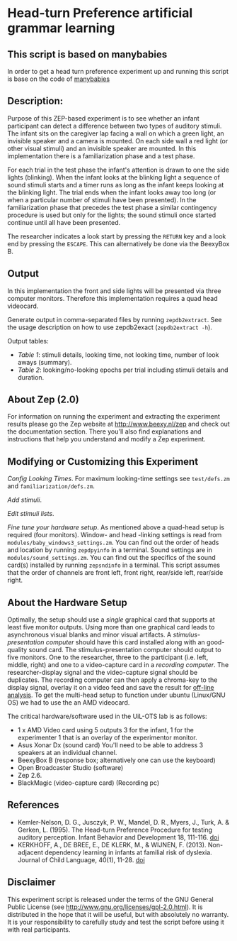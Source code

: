 # Head-turn Preference artificial grammar learning

## This script is based on manybabies 
In order to get a head turn preference experiment up and running this script is
base on the code of [manybabies](https://github.com/UiL-OTS-labs/manybabies)

## Description:
Purpose of this ZEP-based experiment is to see whether an infant participant can
detect a difference between two types of auditory stimuli. The infant sits on
the caregiver lap facing a wall on which a green light, an invisible speaker and
a camera is mounted. On each side wall a red light (or other visual stimuli) and
an invisible speaker are mounted. In this implementation there is a
familiarization phase and a test phase.

For each trial in the test phase the infant's attention is drawn to one the side
lights (blinking). When the infant looks at the blinking light a sequence of
sound stimuli starts and a timer runs as long as the infant keeps looking at the
blinking light. The trial ends when the infant looks away too long (or when a
particular number of stimuli have been presented). In the familiarization phase
that precedes the test phase a similar contingency procedure is used but only
for the lights; the sound stimuli once started continue until all have been
presented.

The researcher indicates a look start by pressing the `RETURN` key and a look
end by pressing the `ESCAPE`. This can alternatively be done via the BeexyBox B.

## Output
In this implementation the front and side lights will be presented via three
computer monitors. Therefore this implementation requires a quad head videocard.

Generate output in comma-separated files by running `zepdb2extract`. See the usage
description on how to use zepdb2exact (`zepdb2extract -h`).

Output tables:
*   *Table 1*: stimuli details, looking time, not looking time, number of look
    aways (summary).
*   *Table 2*: looking/no-looking epochs per trial including stimuli details and
    duration.

## About Zep (2.0)
For information on running the experiment and extracting the experiment
results please go the Zep website at <http://www.beexy.nl/zep> and check
out the documentation section. There you'll also find explanations and
instructions that help you understand and modify a Zep experiment.

## Modifying or Customizing this Experiment
*Config Looking Times*. For maximum looking-time settings see `test/defs.zm` and
`familiarization/defs.zm`.

*Add stimuli*.

*Edit stimuli lists*.

*Fine tune your hardware setup*. As mentioned above a quad-head setup is
required (four monitors). Window- and head -linking settings is read from
`modules/baby_windows3_settings.zm`. You can find out the order of heads and
location by running `zepdpyinfo` in a terminal. Sound settings are in
`modules/sound_settings.zm`. You can find out the specifics of the sound card(s)
installed by running `zepsndinfo` in a terminal. This script assumes that the
order of channels are front left, front right, rear/side left, rear/side right.

## About the Hardware Setup
Optimally, the setup should use a *single* graphical card that supports at least
five monitor outputs. Using more than one graphical card leads to asynchronous
visual blanks and minor visual artifacts. A *stimulus-presentation computer*
should have this card installed along with an good-quality sound card. The
stimulus-presentation computer should output to five monitors. One to the
researcher, three to the participant (i.e. left, middle, right) and one to a
video-capture card in a *recording computer*. The researcher-display signal and
the video-capture signal should be duplicates. The recording computer can then
apply a chroma-key to the display signal, overlay it on a video feed and save
the result for [off-line
analysis](https://github.com/UiL-OTS-labs-backoffice/UiL-OTS-Video-Coding-System).
To get the multi-head setup to function under ubuntu (Linux/GNU OS) we had to
use the an AMD videocard.

The critical hardware/software used in the UiL-OTS lab is as follows:
*   1 x AMD Video card using 5 outputs 3 for the infant, 1 for the experimenter
    1 that is an overlay of the experimentor monitor.
*   Asus Xonar Dx (sound card) You'll need to be able to address 3 speakers at 
    an individual channel.
*   BeexyBox B (response box; alternatively one can use the keyboard)
*   Open Broadcaster Studio (software)
*   Zep 2.6.
*   BlackMagic (video-capture card) (Recording pc)

## References
*   Kemler-Nelson, D. G., Jusczyk, P. W., Mandel, D. R., Myers, J., Turk, A. &
    Gerken, L. (1995). The Head-turn Preference Procedure for testing auditory
    perception. Infant Behavior and Development 18, 111-116.
    [doi](https://doi.org/10.1016/0163-638395900128)
*   KERKHOFF, A., DE BREE, E., DE KLERK, M., & WIJNEN, F. (2013). Non-adjacent
    dependency learning in infants at familial risk of dyslexia. Journal of Child
    Language, 40(1), 11-28. [doi](https://doi.org/10.1017/S0305000912000098)

## Disclaimer
This experiment script is released under the terms of the GNU General Public
License (see <http://www.gnu.org/licenses/gpl-2.0.html>). It is distributed in
the hope that it will be useful, but with absolutely no warranty. It is your
responsibility to carefully study and test the script before using it with real
participants.
